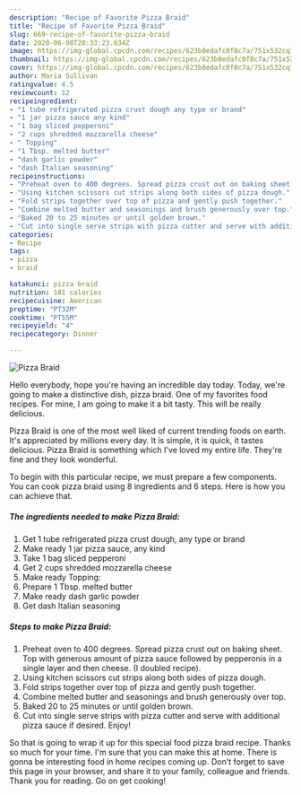 ```yaml
---
description: "Recipe of Favorite Pizza Braid"
title: "Recipe of Favorite Pizza Braid"
slug: 669-recipe-of-favorite-pizza-braid
date: 2020-06-08T20:33:23.634Z
image: https://img-global.cpcdn.com/recipes/623b8edafc0f8c7a/751x532cq70/pizza-braid-recipe-main-photo.jpg
thumbnail: https://img-global.cpcdn.com/recipes/623b8edafc0f8c7a/751x532cq70/pizza-braid-recipe-main-photo.jpg
cover: https://img-global.cpcdn.com/recipes/623b8edafc0f8c7a/751x532cq70/pizza-braid-recipe-main-photo.jpg
author: Maria Sullivan
ratingvalue: 4.5
reviewcount: 12
recipeingredient:
- "1 tube refrigerated pizza crust dough any type or brand"
- "1 jar pizza sauce any kind"
- "1 bag sliced pepperoni"
- "2 cups shredded mozzarella cheese"
- " Topping"
- "1 Tbsp. melted butter"
- "dash garlic powder"
- "dash Italian seasoning"
recipeinstructions:
- "Preheat oven to 400 degrees. Spread pizza crust out on baking sheet. Top with generous amount of pizza sauce followed by pepperonis in a single layer and then cheese. (I doubled recipe)."
- "Using kitchen scissors cut strips along both sides of pizza dough."
- "Fold strips together over top of pizza and gently push together."
- "Combine melted butter and seasonings and brush generously over top."
- "Baked 20 to 25 minutes or until golden brown."
- "Cut into single serve strips with pizza cutter and serve with additional pizza sauce if desired. Enjoy!"
categories:
- Recipe
tags:
- pizza
- braid

katakunci: pizza braid 
nutrition: 181 calories
recipecuisine: American
preptime: "PT32M"
cooktime: "PT55M"
recipeyield: "4"
recipecategory: Dinner

---
```



![Pizza Braid](https://img-global.cpcdn.com/recipes/623b8edafc0f8c7a/751x532cq70/pizza-braid-recipe-main-photo.jpg)

Hello everybody, hope you're having an incredible day today. Today, we're going to make a distinctive dish, pizza braid. One of my favorites food recipes. For mine, I am going to make it a bit tasty. This will be really delicious.

Pizza Braid is one of the most well liked of current trending foods on earth. It's appreciated by millions every day. It is simple, it is quick, it tastes delicious. Pizza Braid is something which I've loved my entire life. They're fine and they look wonderful.




To begin with this particular recipe, we must prepare a few components. You can cook pizza braid using 8 ingredients and 6 steps. Here is how you can achieve that.

<!--inarticleads1-->

##### The ingredients needed to make Pizza Braid:

1. Get 1 tube refrigerated pizza crust dough, any type or brand
1. Make ready 1 jar pizza sauce, any kind
1. Take 1 bag sliced pepperoni
1. Get 2 cups shredded mozzarella cheese
1. Make ready  Topping:
1. Prepare 1 Tbsp. melted butter
1. Make ready dash garlic powder
1. Get dash Italian seasoning




<!--inarticleads2-->

##### Steps to make Pizza Braid:

1. Preheat oven to 400 degrees. Spread pizza crust out on baking sheet. Top with generous amount of pizza sauce followed by pepperonis in a single layer and then cheese. (I doubled recipe).
1. Using kitchen scissors cut strips along both sides of pizza dough.
1. Fold strips together over top of pizza and gently push together.
1. Combine melted butter and seasonings and brush generously over top.
1. Baked 20 to 25 minutes or until golden brown.
1. Cut into single serve strips with pizza cutter and serve with additional pizza sauce if desired. Enjoy!




So that is going to wrap it up for this special food pizza braid recipe. Thanks so much for your time. I'm sure that you can make this at home. There is gonna be interesting food in home recipes coming up. Don't forget to save this page in your browser, and share it to your family, colleague and friends. Thank you for reading. Go on get cooking!
